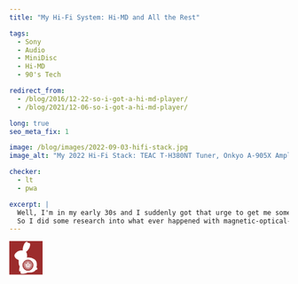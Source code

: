 ```yaml
---
title: "My Hi-Fi System: Hi-MD and All the Rest"

tags:
  - Sony
  - Audio
  - MiniDisc
  - Hi-MD
  - 90's Tech

redirect_from:
  - /blog/2016/12-22-so-i-got-a-hi-md-player/
  - /blog/2021/12-06-so-i-got-a-hi-md-player/

long: true
seo_meta_fix: 1

image: /blog/images/2022-09-03-hifi-stack.jpg
image_alt: "My 2022 Hi-Fi Stack: TEAC T-H380NT Tuner, Onkyo A-905X Amplifier, Onkyo MD-105FX MiniDisc Recorder, Onkyo K-505X Cassette Deck, Onkyo C-705X CD-Player"

checker:
  - lt
  - pwa

excerpt: |
  Well, I'm in my early 30s and I suddenly got that urge to get me some stuff couldn't have when I was younger.
  So I did some research into what ever happened with magnetic-optical-technology, especially the Sony MiniDisc.
---
```


<!-- markdownlint-disable MD033 -->

<svg width="60" height="56-" version="1.1" viewBox="0 0 134.46 135.46" xmlns="http://www.w3.org/2000/svg">
  <rect class="svg-bg-fill" id="background" width="100%" height="100%" fill="#9c2c2c"/>
  <path class="svg-fg-fill" id="bunny" d="M70.4 2.6497a9.7413 23.357 14.684 0 0-14.02 18.888 9.7413 23.357 14.684 0 0-1.9814 16.403 15.373 25.003 72.087 0 0-28.603 10.511 15.373 25.003 72.087 0 0-3.7928 15.313 24.89 15.5 12.078 0 0 13.791 11.694v.1046a2.6032 4.99 2.4352 0 1 .1025.0152 2.6032 4.99 2.4352 0 1 1.905 5.8113 2.6032 4.99 2.4352 0 1-.0218.1112h.0087a12.958 29.184 11.357 0 0 2.5765 18.066 32.522 25.998 33.999 0 0 1.818 3.869 4.378 14.989 13.596 0 0-.6017 1.9466 4.378 14.989 13.596 0 0-.3466 17.312 4.378 14.989 13.596 0 0 4.3116-2.7858 5.5654 16.556 16.422 0 0 .7739 10.493 6.9498 25.104 69.258 0 0 6.3148 1.9727 6.9498 25.104 69.258 0 0 21.848-5.4168 27.035 14.835 0 0 0 6.4216.425 27.035 14.835 0 0 0 25.998-10.766 5.3363 5.1427 0 0 0 1.262.1505 5.3363 5.1427 0 0 0 5.3362-5.1443 5.3363 5.1427 0 0 0-3.8647-4.9394 7.3311 17.513 0 0 0 1.8179-11.54 7.3311 17.513 0 0 0-2.945-14.031 27.989 15.621 9.5793 0 0-8.1414-8.4532 27.989 15.621 9.5793 0 0-29.471-6.1927 8.6872 16.161 0 0 0 1.2076-8.2156v-.0829a8.6872 16.161 0 0 0-4.6211-14.199 9.6894 21.874 30.748 0 0 10.138-10.705l.0588-.0915a9.6894 21.874 30.748 0 0 4.5601-24.865 9.6894 21.874 30.748 0 0-6.657-.3444 9.7413 23.357 14.684 0 0-3.6882-4.996 9.7413 23.357 14.684 0 0-1.4953-.3183zm4.9503 72.626a22.258 22.258 0 0 1 22.258 22.258 22.258 22.258 0 0 1-22.258 22.258 22.258 22.258 0 0 1-22.258-22.258 22.258 22.258 0 0 1 22.258-22.258zm-18.5 44.042a27.035 14.835 0 0 1 .0022.002 27.035 14.835 0 0 0 .1897.1962 6.9498 25.104 69.258 0 0-.327.1788 5.5654 16.556 16.422 0 0 .1351-.3771z" fill="#fff"/>
  <path class="svg-fg-stroke" id="1-pin-outside" d="M75.4212 78.3236c-.8284 0-1.6657 2.885-1.0903 8.6536h2.1264c.6118-5.7689-.2076-8.6536-1.036-8.6536zm-6.3737 1.2268c-.9515-.0613-.8922 2.9765 1.7787 8.5271l1.9967-.728c-1.3108-5.2785-2.9357-7.7449-3.7755-7.7991zm12.7168.0325c-.8416.0535-2.4849 2.5133-3.8277 7.7798l1.9988.7276c2.7072-5.5377 2.7826-8.568 1.8288-8.5074zm-18.2886 3.189c-1.2143-.04-.2642 2.8689 4.4034 7.4244l1.6283-1.3668c-2.8347-4.211-5.087-6.0263-6.0316-6.0576zm23.8448.061c-.9476.0286-3.2163 1.8324-6.075 6.023l1.6282 1.3667c4.699-4.5293 5.665-7.4265 4.4468-7.3897zm-11.9718 4.3492a10.3512 10.3512 0 0 0-10.3511 10.3511 10.3512 10.3512 0 0 0 10.3511 10.3512A10.3512 10.3512 0 0 0 85.7 97.5332a10.3512 10.3512 0 0 0-10.3512-10.3511zm-15.8726.4924c-1.737.0616-.0374 2.6296 6.3607 5.519l1.0614-1.8397c-3.5176-2.5608-6.031-3.614-7.2434-3.6772a2.0669 2.0669 0 0 0-.1788-.002zm31.8157.0796a2.041 2.041 0 0 0-.1793.001c-1.2158.0576-3.738 1.0969-7.2694 3.6338l1.0635 1.8417c6.4203-2.8513 8.1269-5.4067 6.3851-5.4765zm-32.3714 5.7144c-4.3817-.066-2.653 2.5906 6.0187 3.2432l.3705-2.0944c-2.7876-.8021-4.9286-1.1267-6.389-1.1487zm32.89.0806c-1.4622.0131-3.6028.3232-6.3933 1.1075l.3679 2.0944c8.6814-.599 10.412-3.2411 6.0253-3.202zm-26.8787 4.68c-11.5751.7985-10.794 5.2296.3684 2.0928zm20.8476.0392-.3705 2.095c11.1502 3.2085 11.9325-1.2248.3705-2.095zm-19.967 3.4813c-10.604 4.7093-8.3523 8.6071 1.064 1.8418zm19.0708.0347-1.0614 1.8417c9.3804 6.8285 11.6286 2.9305 1.0614-1.8417zm-17.037 2.9733c-8.354 8.0522-4.9064 10.9444 1.6282 1.3663zm14.9947.0259-1.6283 1.3668c6.479 9.6251 9.926 6.7317 1.6283-1.3668zm-12.0563 2.1058c-5.0961 10.4236-.8659 11.9635 1.9988.728zm9.1116.0129-1.9988.728c2.7963 11.2606 7.0261 9.7202 1.9988-.728zm-5.6218.9854c-1.2236 11.538 3.2784 11.5376 2.1275 0z" fill="none" stroke="#fff" stroke-linecap="round" stroke-width="1.2458"/>
  <path class="svg-fg-stroke" id="1-pin-flower" d="M75.341 90.292c-3.5584.1816-.9134 2.7628-.0413 4.2811.8597-1.5755 3.7285-4.0801.0413-4.2811zm-.0413 4.2811c-.093.1704-.1632.3306-.1984.4752l.4098-.024c-.0427-.135-.1171-.287-.2115-.4513zm-5.5977-.7455c-.4215.0224-.8394.4298-1.2425 1.4735-.9266 3.4392 2.3427 1.7212 4.0566 1.3602-.8591-.9094-1.8448-2.8855-2.8141-2.8337zm2.814 2.8337c.1335.1412.2635.2575.3902.3357l.1047-.3945c-.142-.0011-.3088.0198-.4948.0588zm8.4053-2.8097c-.9659.0266-1.9766 1.84-2.775 2.7225 1.7644.3314 5.0309 2.2842 4.0828-1.2839-.4076-1.066-.8527-1.451-1.308-1.4386zm-2.775 2.7225c-.191-.0358-.3636-.0527-.5122-.0413l.146.3814c.1153-.0824.2391-.1995.3663-.34zm-1.1421 2.825-.3183.2594c.1137.084.2635.1625.436.2398-.025-.192-.0613-.3618-.1178-.4992zm.1177.4992c.231 1.7795-.619 5.4927 2.4828 3.4876 2.7726-2.239-.8854-2.7717-2.4828-3.4876zm-3.383-.4338c-.0447.1341-.0735.3003-.0937.4883.1747-.083.325-.17.438-.266zm-.0937.4883c-1.621.7697-5.416 1.1093-2.5503 3.4397 2.986 1.945 2.363-1.6992 2.5503-3.4397z" fill="none" stroke="#fff" stroke-width="3.2149"/>
  <circle class="svg-fg-fill svg-bg-stroke" id="1-pin-background-1" cx="75.35" cy="97.533" r="2.2306" fill="#fff" stroke="#9c2c2c" stroke-linecap="round" stroke-linejoin="round" stroke-width=".9278"/>
  <circle class="svg-bg-fill" id="1-pin-background-2" cx="75.35" cy="97.533" r="1.1876" fill="#9c2c2c"/>
</svg>
